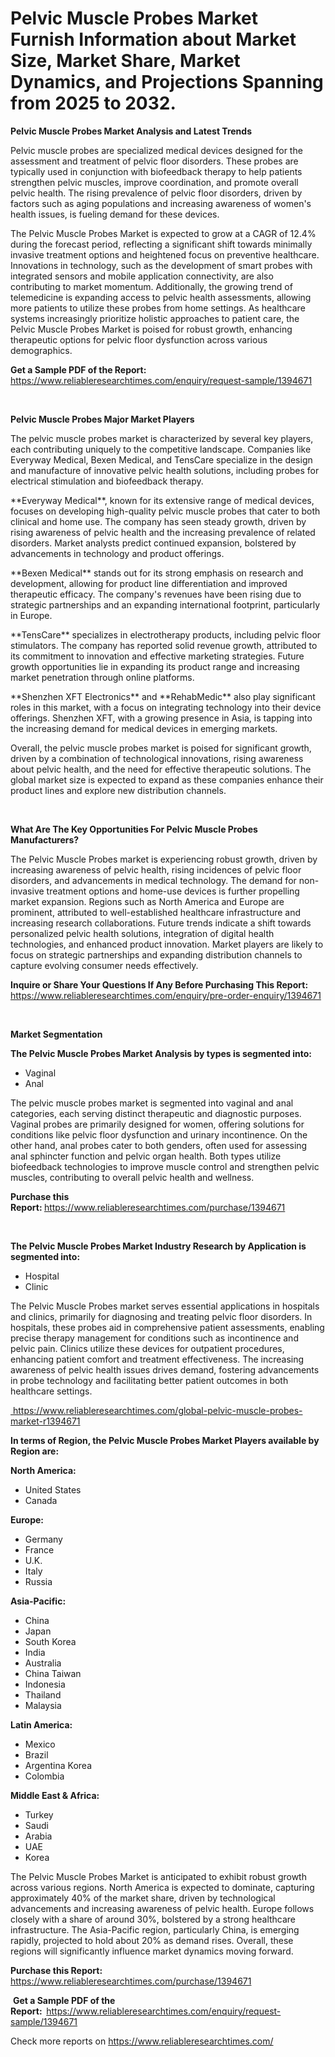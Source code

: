 <p><h1>Pelvic Muscle Probes Market Furnish Information about Market Size, Market Share, Market Dynamics, and Projections Spanning from 2025 to 2032.</h1></p><p><strong>Pelvic Muscle Probes Market Analysis and Latest Trends</strong></p>
<p><p>Pelvic muscle probes are specialized medical devices designed for the assessment and treatment of pelvic floor disorders. These probes are typically used in conjunction with biofeedback therapy to help patients strengthen pelvic muscles, improve coordination, and promote overall pelvic health. The rising prevalence of pelvic floor disorders, driven by factors such as aging populations and increasing awareness of women's health issues, is fueling demand for these devices.</p><p>The Pelvic Muscle Probes Market is expected to grow at a CAGR of 12.4% during the forecast period, reflecting a significant shift towards minimally invasive treatment options and heightened focus on preventive healthcare. Innovations in technology, such as the development of smart probes with integrated sensors and mobile application connectivity, are also contributing to market momentum. Additionally, the growing trend of telemedicine is expanding access to pelvic health assessments, allowing more patients to utilize these probes from home settings. As healthcare systems increasingly prioritize holistic approaches to patient care, the Pelvic Muscle Probes Market is poised for robust growth, enhancing therapeutic options for pelvic floor dysfunction across various demographics.</p></p>
<p><strong>Get a Sample PDF of the Report:&nbsp;</strong> <a href="https://www.reliableresearchtimes.com/enquiry/request-sample/1394671?utm_campaign=2237&utm_medium=2&utm_source=Github&utm_content=ia&utm_term=22032025&utm_id=pelvic-muscle-probes">https://www.reliableresearchtimes.com/enquiry/request-sample/1394671</a></p>
<p>&nbsp;</p>
<p><strong>Pelvic Muscle Probes Major Market Players</strong></p>
<p><p>The pelvic muscle probes market is characterized by several key players, each contributing uniquely to the competitive landscape. Companies like Everyway Medical, Bexen Medical, and TensCare specialize in the design and manufacture of innovative pelvic health solutions, including probes for electrical stimulation and biofeedback therapy.</p><p>**Everyway Medical**, known for its extensive range of medical devices, focuses on developing high-quality pelvic muscle probes that cater to both clinical and home use. The company has seen steady growth, driven by rising awareness of pelvic health and the increasing prevalence of related disorders. Market analysts predict continued expansion, bolstered by advancements in technology and product offerings.</p><p>**Bexen Medical** stands out for its strong emphasis on research and development, allowing for product line differentiation and improved therapeutic efficacy. The company's revenues have been rising due to strategic partnerships and an expanding international footprint, particularly in Europe.</p><p>**TensCare** specializes in electrotherapy products, including pelvic floor stimulators. The company has reported solid revenue growth, attributed to its commitment to innovation and effective marketing strategies. Future growth opportunities lie in expanding its product range and increasing market penetration through online platforms.</p><p>**Shenzhen XFT Electronics** and **RehabMedic** also play significant roles in this market, with a focus on integrating technology into their device offerings. Shenzhen XFT, with a growing presence in Asia, is tapping into the increasing demand for medical devices in emerging markets.</p><p>Overall, the pelvic muscle probes market is poised for significant growth, driven by a combination of technological innovations, rising awareness about pelvic health, and the need for effective therapeutic solutions. The global market size is expected to expand as these companies enhance their product lines and explore new distribution channels.</p></p>
<p>&nbsp;</p>
<p><strong>What Are The Key Opportunities For Pelvic Muscle Probes Manufacturers?</strong></p>
<p><p>The Pelvic Muscle Probes market is experiencing robust growth, driven by increasing awareness of pelvic health, rising incidences of pelvic floor disorders, and advancements in medical technology. The demand for non-invasive treatment options and home-use devices is further propelling market expansion. Regions such as North America and Europe are prominent, attributed to well-established healthcare infrastructure and increasing research collaborations. Future trends indicate a shift towards personalized pelvic health solutions, integration of digital health technologies, and enhanced product innovation. Market players are likely to focus on strategic partnerships and expanding distribution channels to capture evolving consumer needs effectively.</p></p>
<p><strong>Inquire or Share Your Questions If Any Before Purchasing This Report:</strong> <a href="https://www.reliableresearchtimes.com/enquiry/pre-order-enquiry/1394671?utm_campaign=2237&utm_medium=2&utm_source=Github&utm_content=ia&utm_term=22032025&utm_id=pelvic-muscle-probes">https://www.reliableresearchtimes.com/enquiry/pre-order-enquiry/1394671</a></p>
<p>&nbsp;</p>
<p><strong>Market Segmentation</strong></p>
<p><strong>The Pelvic Muscle Probes Market Analysis by types is segmented into:</strong></p>
<p><ul><li>Vaginal</li><li>Anal</li></ul></p>
<p><p>The pelvic muscle probes market is segmented into vaginal and anal categories, each serving distinct therapeutic and diagnostic purposes. Vaginal probes are primarily designed for women, offering solutions for conditions like pelvic floor dysfunction and urinary incontinence. On the other hand, anal probes cater to both genders, often used for assessing anal sphincter function and pelvic organ health. Both types utilize biofeedback technologies to improve muscle control and strengthen pelvic muscles, contributing to overall pelvic health and wellness.</p></p>
<p><strong>Purchase this Report:&nbsp;</strong><a href="https://www.reliableresearchtimes.com/purchase/1394671?utm_campaign=2237&utm_medium=2&utm_source=Github&utm_content=ia&utm_term=22032025&utm_id=pelvic-muscle-probes">https://www.reliableresearchtimes.com/purchase/1394671</a></p>
<p>&nbsp;</p>
<p><strong>The Pelvic Muscle Probes Market Industry Research by Application is segmented into:</strong></p>
<p><ul><li>Hospital</li><li>Clinic</li></ul></p>
<p><p>The Pelvic Muscle Probes market serves essential applications in hospitals and clinics, primarily for diagnosing and treating pelvic floor disorders. In hospitals, these probes aid in comprehensive patient assessments, enabling precise therapy management for conditions such as incontinence and pelvic pain. Clinics utilize these devices for outpatient procedures, enhancing patient comfort and treatment effectiveness. The increasing awareness of pelvic health issues drives demand, fostering advancements in probe technology and facilitating better patient outcomes in both healthcare settings.</p></p>
<p><a href="https://www.reliableresearchtimes.com/global-pelvic-muscle-probes-market-r1394671?utm_campaign=2237&utm_medium=2&utm_source=Github&utm_content=ia&utm_term=22032025&utm_id=pelvic-muscle-probes">&nbsp;https://www.reliableresearchtimes.com/global-pelvic-muscle-probes-market-r1394671</a></p>
<p><strong>In terms of Region, the Pelvic Muscle Probes Market Players available by Region are:</strong></p>
<p>
    <p> <strong> North America: </strong>
        <ul>
            <li>United States</li>
            <li>Canada</li>
        </ul>
        </p> 
    <p> <strong> Europe: </strong>
        <ul>
            <li>Germany</li>
            <li>France</li>
            <li>U.K.</li>
            <li>Italy</li>
            <li>Russia</li>
        </ul>
        </p> 
    <p> <strong> Asia-Pacific: </strong>
        <ul>
            <li>China</li>
            <li>Japan</li>
            <li>South Korea</li>
            <li>India</li>
            <li>Australia</li>
            <li>China Taiwan</li>
            <li>Indonesia</li>
            <li>Thailand</li>
            <li>Malaysia</li>
        </ul>
        </p> 
    <p> <strong> Latin America: </strong>
        <ul>
            <li>Mexico</li>
            <li>Brazil</li>
            <li>Argentina Korea</li>
            <li>Colombia</li>
        </ul>
        </p> 
    <p> <strong> Middle East & Africa: </strong>
        <ul>
            <li>Turkey</li>
            <li>Saudi</li>
            <li>Arabia</li>
            <li>UAE</li>
            <li>Korea</li>
        </ul>
    </p>
    </p>
<p><p>The Pelvic Muscle Probes Market is anticipated to exhibit robust growth across various regions. North America is expected to dominate, capturing approximately 40% of the market share, driven by technological advancements and increasing awareness of pelvic health. Europe follows closely with a share of around 30%, bolstered by a strong healthcare infrastructure. The Asia-Pacific region, particularly China, is emerging rapidly, projected to hold about 20% as demand rises. Overall, these regions will significantly influence market dynamics moving forward.</p></p>
<p><strong>Purchase this Report: </strong><a href="https://www.reliableresearchtimes.com/purchase/1394671?utm_campaign=2237&utm_medium=2&utm_source=Github&utm_content=ia&utm_term=22032025&utm_id=pelvic-muscle-probes">https://www.reliableresearchtimes.com/purchase/1394671</a></p>
<p>&nbsp;<strong>Get a Sample PDF of the Report:&nbsp;&nbsp;</strong><a href="https://www.reliableresearchtimes.com/enquiry/request-sample/1394671?utm_campaign=2237&utm_medium=2&utm_source=Github&utm_content=ia&utm_term=22032025&utm_id=pelvic-muscle-probes">https://www.reliableresearchtimes.com/enquiry/request-sample/1394671</a></p>
<p><strong></strong></p>
<p>Check more reports on <a href="https://www.reliableresearchtimes.com/?utm_campaign=2237&utm_medium=2&utm_source=Github&utm_content=ia&utm_term=22032025&utm_id=pelvic-muscle-probes">https://www.reliableresearchtimes.com/</a></p>
